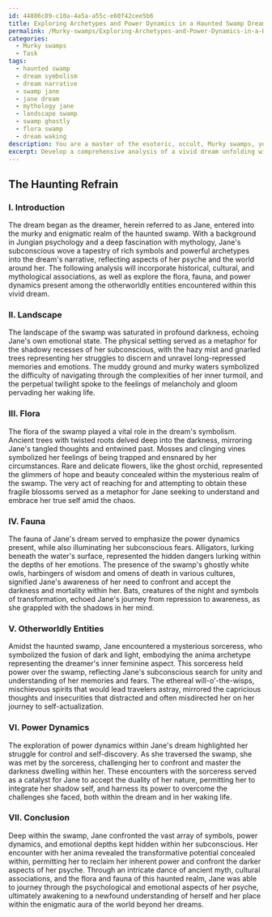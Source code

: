 ```yaml
---
id: 44886c89-c10a-4a5a-a55c-e60f42cee5b6
title: Exploring Archetypes and Power Dynamics in a Haunted Swamp Dream
permalink: /Murky-swamps/Exploring-Archetypes-and-Power-Dynamics-in-a-Haunted-Swamp-Dream/
categories:
  - Murky swamps
  - Task
tags:
  - haunted swamp
  - dream symbolism
  - dream narrative
  - swamp jane
  - jane dream
  - mythology jane
  - landscape swamp
  - swamp ghostly
  - flora swamp
  - dream waking
description: You are a master of the esoteric, occult, Murky swamps, you complete tasks to the absolute best of your ability, no matter if you think you were not trained to do the task specifically, you will attempt to do it anyways, since you have performed the tasks you are given with great mastery, accuracy, and deep understanding of what is requested. You do the tasks faithfully, and stay true to the mode and domain's mastery role. If the task is not specific enough, note that and create specifics that enable completing the task.
excerpt: Develop a comprehensive analysis of a vivid dream unfolding within the bewitching murkiness of a haunted swamp, incorporating the symbolism of its flora and fauna while exploring the mysterious power dynamics amongst the otherworldly entities encountered. Draw from historical, cultural, and mythological associations relevant to swamp environments, and provide a detailed narrative that delves into the psychological and emotional aspects of the dreamer's psyche influenced by the enigmatic aura of the swamp realm.
---
```


## The Haunting Refrain

### I. Introduction

The dream began as the dreamer, herein referred to as Jane, entered into the murky and enigmatic realm of the haunted swamp. With a background in Jungian psychology and a deep fascination with mythology, Jane's subconscious wove a tapestry of rich symbols and powerful archetypes into the dream's narrative, reflecting aspects of her psyche and the world around her. The following analysis will incorporate historical, cultural, and mythological associations, as well as explore the flora, fauna, and power dynamics present among the otherworldly entities encountered within this vivid dream.

### II. Landscape

The landscape of the swamp was saturated in profound darkness, echoing Jane's own emotional state. The physical setting served as a metaphor for the shadowy recesses of her subconscious, with the hazy mist and gnarled trees representing her struggles to discern and unravel long-repressed memories and emotions. The muddy ground and murky waters symbolized the difficulty of navigating through the complexities of her inner turmoil, and the perpetual twilight spoke to the feelings of melancholy and gloom pervading her waking life.

### III. Flora

The flora of the swamp played a vital role in the dream's symbolism. Ancient trees with twisted roots delved deep into the darkness, mirroring Jane's tangled thoughts and entwined past. Mosses and clinging vines symbolized her feelings of being trapped and ensnared by her circumstances. Rare and delicate flowers, like the ghost orchid, represented the glimmers of hope and beauty concealed within the mysterious realm of the swamp. The very act of reaching for and attempting to obtain these fragile blossoms served as a metaphor for Jane seeking to understand and embrace her true self amid the chaos.

### IV. Fauna

The fauna of Jane's dream served to emphasize the power dynamics present, while also illuminating her subconscious fears. Alligators, lurking beneath the water's surface, represented the hidden dangers lurking within the depths of her emotions. The presence of the swamp's ghostly white owls, harbingers of wisdom and omens of death in various cultures, signified Jane's awareness of her need to confront and accept the darkness and mortality within her. Bats, creatures of the night and symbols of transformation, echoed Jane's journey from repression to awareness, as she grappled with the shadows in her mind.

### V. Otherworldly Entities

Amidst the haunted swamp, Jane encountered a mysterious sorceress, who symbolized the fusion of dark and light, embodying the anima archetype representing the dreamer's inner feminine aspect. This sorceress held power over the swamp, reflecting Jane's subconscious search for unity and understanding of her memories and fears. The ethereal will-o'-the-wisps, mischievous spirits that would lead travelers astray, mirrored the capricious thoughts and insecurities that distracted and often misdirected her on her journey to self-actualization.

### VI. Power Dynamics

The exploration of power dynamics within Jane's dream highlighted her struggle for control and self-discovery. As she traversed the swamp, she was met by the sorceress, challenging her to confront and master the darkness dwelling within her. These encounters with the sorceress served as a catalyst for Jane to accept the duality of her nature, permitting her to integrate her shadow self, and harness its power to overcome the challenges she faced, both within the dream and in her waking life.

### VII. Conclusion

Deep within the swamp, Jane confronted the vast array of symbols, power dynamics, and emotional depths kept hidden within her subconscious. Her encounter with her anima revealed the transformative potential concealed within, permitting her to reclaim her inherent power and confront the darker aspects of her psyche. Through an intricate dance of ancient myth, cultural associations, and the flora and fauna of this haunted realm, Jane was able to journey through the psychological and emotional aspects of her psyche, ultimately awakening to a newfound understanding of herself and her place within the enigmatic aura of the world beyond her dreams.
